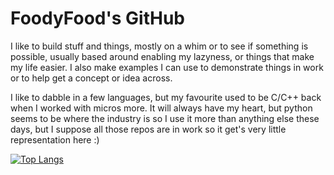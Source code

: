 # FoodyFood's GitHub

I like to build stuff and things, mostly on a whim or to see if something is possible, usually based around enabling my lazyness, or things that make my life easier. I also make examples I can use to demonstrate things in work or to help get a concept or idea across.

I like to dabble in a few languages, but my favourite used to be C/C++ back when I worked with micros more. It will always have my heart, but python seems to be where the industry is so I use it more than anything else these days, but I suppose all those repos are in work so it get's very little representation here :)

[![Top Langs](https://github-readme-stats.vercel.app/api/top-langs/?username=foodyfood&layout=compact&langs_count=12&theme=radical)](https://github.com/foodyfood/github-readme-stats)
